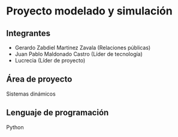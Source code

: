 # Proyecto modelado y simulación

## Integrantes
- Gerardo Zabdiel Martinez Zavala (Relaciones públicas)
- Juan Pablo Maldonado Castro (Líder de tecnología)
- Lucrecia (Líder de proyecto)

## Área de proyecto
Sistemas dinámicos

## Lenguaje de programación
Python
